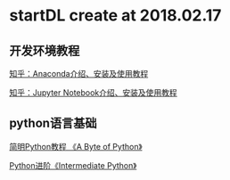 # startDL create at 2018.02.17


## 开发环境教程
[知乎：Anaconda介绍、安装及使用教程](https://zhuanlan.zhihu.com/p/32925500)

[知乎：Jupyter Notebook介绍、安装及使用教程](https://zhuanlan.zhihu.com/p/33105153)


## python语言基础
[简明Python教程 《A Byte of Python》](https://www.gitbook.com/book/lenkimo/byte-of-python-chinese-edition/details)

[Python进阶《Intermediate Python》](https://eastlakeside.gitbooks.io/interpy-zh/content/)
